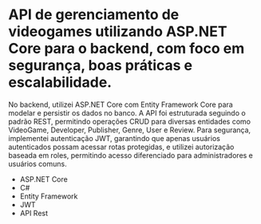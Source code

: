 # API de gerenciamento de videogames utilizando ASP.NET Core para o backend, com foco em segurança, boas práticas e escalabilidade.
No backend, utilizei ASP.NET Core com Entity Framework Core para modelar e persistir os dados no banco. A API foi estruturada seguindo o padrão REST, permitindo operações CRUD para diversas entidades como VideoGame, Developer, Publisher, Genre, User e Review. Para segurança, implementei autenticação JWT, garantindo que apenas usuários autenticados possam acessar rotas protegidas, e utilizei autorização baseada em roles, permitindo acesso diferenciado para administradores e usuários comuns.

* ASP.NET Core
* C#
* Entity Framework
* JWT
* API Rest
